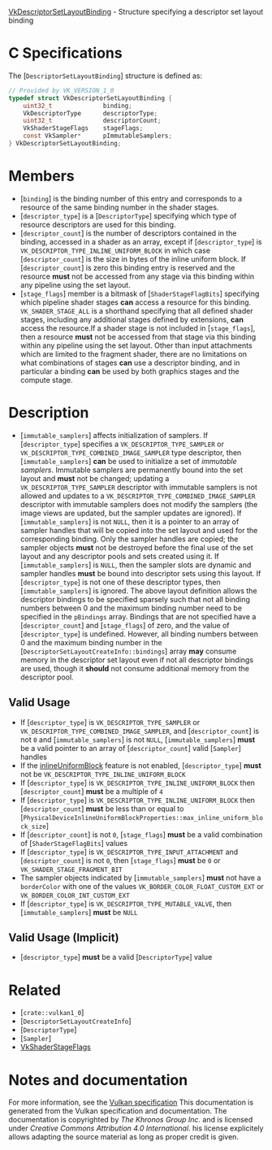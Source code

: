 [VkDescriptorSetLayoutBinding](https://www.khronos.org/registry/vulkan/specs/1.3-extensions/man/html/VkDescriptorSetLayoutBinding.html) - Structure specifying a descriptor set layout binding

# C Specifications
The [`DescriptorSetLayoutBinding`] structure is defined as:
```c
// Provided by VK_VERSION_1_0
typedef struct VkDescriptorSetLayoutBinding {
    uint32_t              binding;
    VkDescriptorType      descriptorType;
    uint32_t              descriptorCount;
    VkShaderStageFlags    stageFlags;
    const VkSampler*      pImmutableSamplers;
} VkDescriptorSetLayoutBinding;
```

# Members
- [`binding`] is the binding number of this entry and corresponds to a resource of the same binding number in the shader stages.
- [`descriptor_type`] is a [`DescriptorType`] specifying which type of resource descriptors are used for this binding.
- [`descriptor_count`] is the number of descriptors contained in the binding, accessed in a shader as an array, except if [`descriptor_type`] is `VK_DESCRIPTOR_TYPE_INLINE_UNIFORM_BLOCK` in which case [`descriptor_count`] is the size in bytes of the inline uniform block. If [`descriptor_count`] is zero this binding entry is reserved and the resource  **must**  not be accessed from any stage via this binding within any pipeline using the set layout.
- [`stage_flags`] member is a bitmask of [`ShaderStageFlagBits`] specifying which pipeline shader stages  **can**  access a resource for this binding. `VK_SHADER_STAGE_ALL` is a shorthand specifying that all defined shader stages, including any additional stages defined by extensions,  **can**  access the resource.If a shader stage is not included in [`stage_flags`], then a resource  **must**  not be accessed from that stage via this binding within any pipeline using the set layout. Other than input attachments which are limited to the fragment shader, there are no limitations on what combinations of stages  **can**  use a descriptor binding, and in particular a binding  **can**  be used by both graphics stages and the compute stage.

# Description
- [`immutable_samplers`] affects initialization of samplers. If [`descriptor_type`] specifies a `VK_DESCRIPTOR_TYPE_SAMPLER` or `VK_DESCRIPTOR_TYPE_COMBINED_IMAGE_SAMPLER` type descriptor, then [`immutable_samplers`] **can**  be used to initialize a set of *immutable samplers*. Immutable samplers are permanently bound into the set layout and  **must**  not be changed; updating a `VK_DESCRIPTOR_TYPE_SAMPLER` descriptor with immutable samplers is not allowed and updates to a `VK_DESCRIPTOR_TYPE_COMBINED_IMAGE_SAMPLER` descriptor with immutable samplers does not modify the samplers (the image views are updated, but the sampler updates are ignored). If [`immutable_samplers`] is not `NULL`, then it is a pointer to an array of sampler handles that will be copied into the set layout and used for the corresponding binding. Only the sampler handles are copied; the sampler objects  **must**  not be destroyed before the final use of the set layout and any descriptor pools and sets created using it. If [`immutable_samplers`] is `NULL`, then the sampler slots are dynamic and sampler handles  **must**  be bound into descriptor sets using this layout. If [`descriptor_type`] is not one of these descriptor types, then [`immutable_samplers`] is ignored.
The above layout definition allows the descriptor bindings to be specified
sparsely such that not all binding numbers between 0 and the maximum binding
number need to be specified in the `pBindings` array.
Bindings that are not specified have a [`descriptor_count`] and
[`stage_flags`] of zero, and the value of [`descriptor_type`] is
undefined.
However, all binding numbers between 0 and the maximum binding number in the
[`DescriptorSetLayoutCreateInfo::bindings`] array  **may**  consume
memory in the descriptor set layout even if not all descriptor bindings are
used, though it  **should**  not consume additional memory from the descriptor
pool.
## Valid Usage
-    If [`descriptor_type`] is `VK_DESCRIPTOR_TYPE_SAMPLER` or `VK_DESCRIPTOR_TYPE_COMBINED_IMAGE_SAMPLER`, and [`descriptor_count`] is not `0` and [`immutable_samplers`] is not `NULL`, [`immutable_samplers`] **must**  be a valid pointer to an array of [`descriptor_count`] valid [`Sampler`] handles
-    If the [inlineUniformBlock](https://www.khronos.org/registry/vulkan/specs/1.3-extensions/html/vkspec.html#features-inlineUniformBlock) feature is not enabled, [`descriptor_type`] **must**  not be `VK_DESCRIPTOR_TYPE_INLINE_UNIFORM_BLOCK`
-    If [`descriptor_type`] is `VK_DESCRIPTOR_TYPE_INLINE_UNIFORM_BLOCK` then [`descriptor_count`] **must**  be a multiple of `4`
-    If [`descriptor_type`] is `VK_DESCRIPTOR_TYPE_INLINE_UNIFORM_BLOCK` then [`descriptor_count`] **must**  be less than or equal to [`PhysicalDeviceInlineUniformBlockProperties::max_inline_uniform_block_size`]
-    If [`descriptor_count`] is not `0`, [`stage_flags`] **must**  be a valid combination of [`ShaderStageFlagBits`] values
-    If [`descriptor_type`] is `VK_DESCRIPTOR_TYPE_INPUT_ATTACHMENT` and [`descriptor_count`] is not `0`, then [`stage_flags`] **must**  be `0` or `VK_SHADER_STAGE_FRAGMENT_BIT`
-    The sampler objects indicated by [`immutable_samplers`] **must**  not have a `borderColor` with one of the values `VK_BORDER_COLOR_FLOAT_CUSTOM_EXT` or `VK_BORDER_COLOR_INT_CUSTOM_EXT`
-    If [`descriptor_type`] is `VK_DESCRIPTOR_TYPE_MUTABLE_VALVE`, then [`immutable_samplers`] **must**  be `NULL`

## Valid Usage (Implicit)
-  [`descriptor_type`] **must**  be a valid [`DescriptorType`] value

# Related
- [`crate::vulkan1_0`]
- [`DescriptorSetLayoutCreateInfo`]
- [`DescriptorType`]
- [`Sampler`]
- [VkShaderStageFlags]()

# Notes and documentation
For more information, see the [Vulkan specification](https://www.khronos.org/registry/vulkan/specs/1.3-extensions/html/vkspec.html)
This documentation is generated from the Vulkan specification and documentation.
The documentation is copyrighted by *The Khronos Group Inc.* and is licensed under *Creative Commons Attribution 4.0 International*.
his license explicitely allows adapting the source material as long as proper credit is given.
        